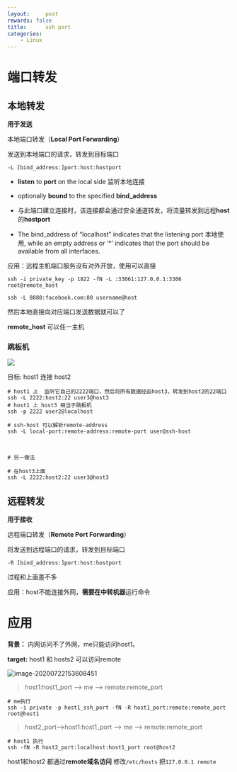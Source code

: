 ```yaml
---
layout:     post
rewards: false
title:      ssh port
categories:
    - Linux
---
```




# 端口转发



## 本地转发

**用于发送**

本地端口转发（**Local Port Forwarding**）

发送到本地端口的请求，转发到目标端口

```shell
-L [bind_address:]port:host:hostport
```

- **listen** to **port** on the local side  监听本地连接

- optionally **bound** to the specified **bind_address**

- 与此端口建立连接时，该连接都会通过安全通道转发，将流量转发到远程**host**的**hostport**

- The bind_address of “localhost” indicates that the listening port 本地使用, while an empty address or ‘*’ indicates that the port should be available from all  interfaces.

应用：远程主机端口服务没有对外开放，使用可以直接

```shell
ssh -i private_key -p 1822 -fN -L :33061:127.0.0.1:3306 root@remote_host

ssh -L 8080:facebook.com:80 username@host
```

然后本地直接向对应端口发送数据就可以了

**remote_host** 可以任一主机



### 跳板机

![](https://tva1.sinaimg.cn/large/007S8ZIlgy1ggzqglwb2rj30lc0d374e.jpg)

目标: host1 连接 host2



```shell
# host1 上  监听它自己的2222端口，然后将所有数据经由host3，转发到host2的22端口
ssh -L 2222:host2:22 user3@host3
# host1 上 host3 相当于跳板机
ssh -p 2222 user2@localhost

# ssh-host 可以解析remote-address
ssh -L local-port:remote-address:remote-port user@ssh-host



# 另一做法

# 在host3上面
ssh -L 2222:host2:22 user3@host3

```







## 远程转发

**用于接收**

远程端口转发（**Remote Port Forwarding**）

将发送到远程端口的请求，转发到目标端口

```shell
-R [bind_address:]port:host:hostport
```

过程和上面差不多

应用：host不能连接外网，**需要在中转机器**运行命令



# 应用

**背景：**  内网访问不了外网，me只能访问host1。

**target:** host1 和 hosts2 可以访问remote

![image-20200722153608451](https://tva1.sinaimg.cn/large/007S8ZIlgy1ggzsf97xw6j31e40hywh8.jpg)



> host1:host1_port  --> me --> remote:remote_port

```shell
# me执行
ssh -i private -p host1_ssh_port -fN -R host1_port:remote:remote_port root@host1
```

> host2_port-->host1:host1_port  --> me --> remote:remote_port

```shell
# host1 执行
ssh -fN -R host2_port:localhost:host1_port root@host2
```



host1和host2 都通过**remote域名访问** 修改`/etc/hosts` 把`127.0.0.1 remote`